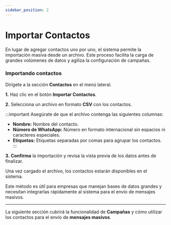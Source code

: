 ```yaml
---
sidebar_position: 2
---
```



# Importar Contactos

En lugar de agregar contactos uno por uno, el sistema permite la importación masiva desde un archivo. Este proceso facilita la carga de grandes volúmenes de datos y agiliza la configuración de campañas.

### Importando contactos

Dirígete a la sección **Contactos** en el menú lateral.

**1.** Haz clic en el botón **Importar Contactos**.

**2.** Selecciona un archivo en formato **CSV** con los contactos.

:::important
Asegúrate de que el archivo contenga las siguientes columnas:
* **Nombre:** Nombre del contacto.
* **Número de WhatsApp:** Número en formato internacional sin espacios ni caracteres especiales.
* **Etiquetas:** Etiquetas separadas por comas para agrupar los contactos.
:::

**3.** **Confirma** la importación y revisa la vista previa de los datos antes de finalizar.

Una vez cargado el archivo, los contactos estarán disponibles en el sistema.

Este método es útil para empresas que manejan bases de datos grandes y necesitan integrarlas rápidamente al sistema para el envío de mensajes masivos.

---

La siguiente sección cubrirá la funcionalidad de **Campañas** y cómo utilizar los contactos para el envío de **mensajes masivos**.


